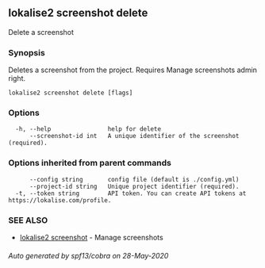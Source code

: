 ## lokalise2 screenshot delete

Delete a screenshot

### Synopsis

Deletes a screenshot from the project. Requires Manage screenshots admin right.

```
lokalise2 screenshot delete [flags]
```

### Options

```
  -h, --help                help for delete
      --screenshot-id int   A unique identifier of the screenshot (required).
```

### Options inherited from parent commands

```
      --config string       config file (default is ./config.yml)
      --project-id string   Unique project identifier (required).
  -t, --token string        API token. You can create API tokens at https://lokalise.com/profile.
```

### SEE ALSO

* [lokalise2 screenshot](lokalise2_screenshot.md)	 - Manage screenshots

###### Auto generated by spf13/cobra on 28-May-2020
